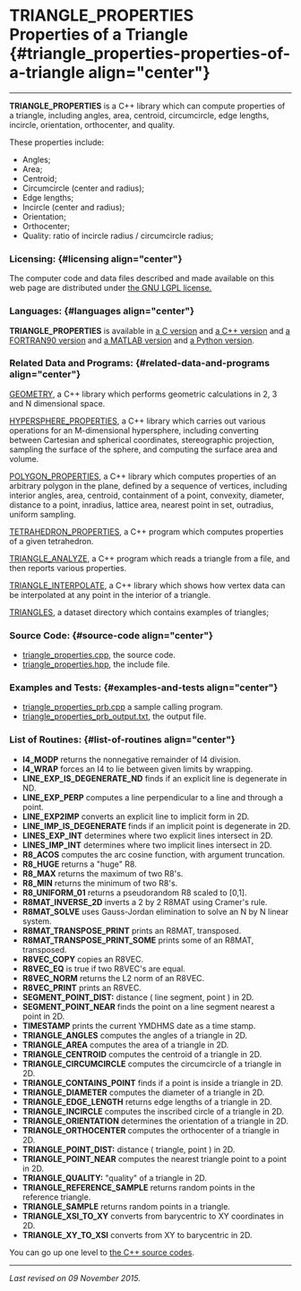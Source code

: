 TRIANGLE\_PROPERTIES\
Properties of a Triangle {#triangle_properties-properties-of-a-triangle align="center"}
========================

------------------------------------------------------------------------

**TRIANGLE\_PROPERTIES** is a C++ library which can compute properties
of a triangle, including angles, area, centroid, circumcircle, edge
lengths, incircle, orientation, orthocenter, and quality.

These properties include:

-   Angles;
-   Area;
-   Centroid;
-   Circumcircle (center and radius);
-   Edge lengths;
-   Incircle (center and radius);
-   Orientation;
-   Orthocenter;
-   Quality: ratio of incircle radius / circumcircle radius;

### Licensing: {#licensing align="center"}

The computer code and data files described and made available on this
web page are distributed under [the GNU LGPL
license.](../../txt/gnu_lgpl.txt)

### Languages: {#languages align="center"}

**TRIANGLE\_PROPERTIES** is available in [a C
version](../../c_src/triangle_properties/triangle_properties.md) and
[a C++
version](../../master/triangle_properties/triangle_properties.md) and
[a FORTRAN90
version](../../f_src/triangle_properties/triangle_properties.md) and
[a MATLAB
version](../../m_src/triangle_properties/triangle_properties.md) and
[a Python
version](../../py_src/triangle_properties/triangle_properties.md).

### Related Data and Programs: {#related-data-and-programs align="center"}

[GEOMETRY](../../master/geometry/geometry.md), a C++ library which
performs geometric calculations in 2, 3 and N dimensional space.

[HYPERSPHERE\_PROPERTIES](../../master/hypersphere_properties/hypersphere_properties.md),
a C++ library which carries out various operations for an M-dimensional
hypersphere, including converting between Cartesian and spherical
coordinates, stereographic projection, sampling the surface of the
sphere, and computing the surface area and volume.

[POLYGON\_PROPERTIES](../../master/polygon_properties/polygon_properties.md),
a C++ library which computes properties of an arbitrary polygon in the
plane, defined by a sequence of vertices, including interior angles,
area, centroid, containment of a point, convexity, diameter, distance to
a point, inradius, lattice area, nearest point in set, outradius,
uniform sampling.

[TETRAHEDRON\_PROPERTIES](../../master/tetrahedron_properties/tetrahedron_properties.md),
a C++ program which computes properties of a given tetrahedron.

[TRIANGLE\_ANALYZE](../../master/triangle_analyze/triangle_analyze.md),
a C++ program which reads a triangle from a file, and then reports
various properties.

[TRIANGLE\_INTERPOLATE](../../master/triangle_interpolate/triangle_interpolate.md),
a C++ library which shows how vertex data can be interpolated at any
point in the interior of a triangle.

[TRIANGLES](../../datasets/triangles/triangles.md), a dataset
directory which contains examples of triangles;

### Source Code: {#source-code align="center"}

-   [triangle\_properties.cpp](triangle_properties.cpp), the source
    code.
-   [triangle\_properties.hpp](triangle_properties.hpp), the include
    file.

### Examples and Tests: {#examples-and-tests align="center"}

-   [triangle\_properties\_prb.cpp](triangle_properties_prb.cpp) a
    sample calling program.
-   [triangle\_properties\_prb\_output.txt](triangle_properties_prb_output.txt),
    the output file.

### List of Routines: {#list-of-routines align="center"}

-   **I4\_MODP** returns the nonnegative remainder of I4 division.
-   **I4\_WRAP** forces an I4 to lie between given limits by wrapping.
-   **LINE\_EXP\_IS\_DEGENERATE\_ND** finds if an explicit line is
    degenerate in ND.
-   **LINE\_EXP\_PERP** computes a line perpendicular to a line and
    through a point.
-   **LINE\_EXP2IMP** converts an explicit line to implicit form in 2D.
-   **LINE\_IMP\_IS\_DEGENERATE** finds if an implicit point is
    degenerate in 2D.
-   **LINES\_EXP\_INT** determines where two explicit lines intersect in
    2D.
-   **LINES\_IMP\_INT** determines where two implicit lines intersect in
    2D.
-   **R8\_ACOS** computes the arc cosine function, with argument
    truncation.
-   **R8\_HUGE** returns a "huge" R8.
-   **R8\_MAX** returns the maximum of two R8's.
-   **R8\_MIN** returns the minimum of two R8's.
-   **R8\_UNIFORM\_01** returns a pseudorandom R8 scaled to \[0,1\].
-   **R8MAT\_INVERSE\_2D** inverts a 2 by 2 R8MAT using Cramer's rule.
-   **R8MAT\_SOLVE** uses Gauss-Jordan elimination to solve an N by N
    linear system.
-   **R8MAT\_TRANSPOSE\_PRINT** prints an R8MAT, transposed.
-   **R8MAT\_TRANSPOSE\_PRINT\_SOME** prints some of an R8MAT,
    transposed.
-   **R8VEC\_COPY** copies an R8VEC.
-   **R8VEC\_EQ** is true if two R8VEC's are equal.
-   **R8VEC\_NORM** returns the L2 norm of an R8VEC.
-   **R8VEC\_PRINT** prints an R8VEC.
-   **SEGMENT\_POINT\_DIST:** distance ( line segment, point ) in 2D.
-   **SEGMENT\_POINT\_NEAR** finds the point on a line segment nearest a
    point in 2D.
-   **TIMESTAMP** prints the current YMDHMS date as a time stamp.
-   **TRIANGLE\_ANGLES** computes the angles of a triangle in 2D.
-   **TRIANGLE\_AREA** computes the area of a triangle in 2D.
-   **TRIANGLE\_CENTROID** computes the centroid of a triangle in 2D.
-   **TRIANGLE\_CIRCUMCIRCLE** computes the circumcircle of a triangle
    in 2D.
-   **TRIANGLE\_CONTAINS\_POINT** finds if a point is inside a triangle
    in 2D.
-   **TRIANGLE\_DIAMETER** computes the diameter of a triangle in 2D.
-   **TRIANGLE\_EDGE\_LENGTH** returns edge lengths of a triangle in 2D.
-   **TRIANGLE\_INCIRCLE** computes the inscribed circle of a triangle
    in 2D.
-   **TRIANGLE\_ORIENTATION** determines the orientation of a triangle
    in 2D.
-   **TRIANGLE\_ORTHOCENTER** computes the orthocenter of a triangle in
    2D.
-   **TRIANGLE\_POINT\_DIST:** distance ( triangle, point ) in 2D.
-   **TRIANGLE\_POINT\_NEAR** computes the nearest triangle point to a
    point in 2D.
-   **TRIANGLE\_QUALITY:** "quality" of a triangle in 2D.
-   **TRIANGLE\_REFERENCE\_SAMPLE** returns random points in the
    reference triangle.
-   **TRIANGLE\_SAMPLE** returns random points in a triangle.
-   **TRIANGLE\_XSI\_TO\_XY** converts from barycentric to XY
    coordinates in 2D.
-   **TRIANGLE\_XY\_TO\_XSI** converts from XY to barycentric in 2D.

You can go up one level to [the C++ source codes](../cpp_src.md).

------------------------------------------------------------------------

*Last revised on 09 November 2015.*
